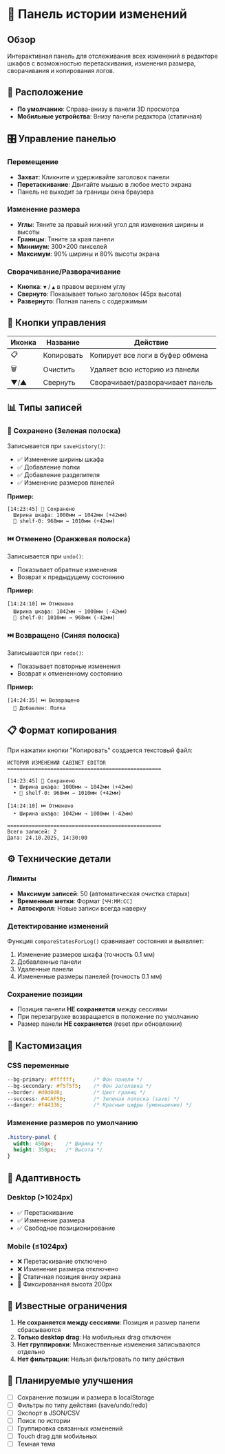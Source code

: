 # 📝 Панель истории изменений

## Обзор
Интерактивная панель для отслеживания всех изменений в редакторе шкафов с возможностью перетаскивания, изменения размера, сворачивания и копирования логов.

## 📍 Расположение
- **По умолчанию**: Справа-внизу в панели 3D просмотра
- **Мобильные устройства**: Внизу панели редактора (статичная)

## 🎛️ Управление панелью

### Перемещение
- **Захват**: Кликните и удерживайте заголовок панели
- **Перетаскивание**: Двигайте мышью в любое место экрана
- Панель не выходит за границы окна браузера

### Изменение размера
- **Углы**: Тяните за правый нижний угол для изменения ширины и высоты
- **Границы**: Тяните за края панели
- **Минимум**: 300×200 пикселей
- **Максимум**: 90% ширины и 80% высоты экрана

### Сворачивание/Разворачивание
- **Кнопка**: `▼` / `▲` в правом верхнем углу
- **Свернуто**: Показывает только заголовок (45px высота)
- **Развернуто**: Полная панель с содержимым

## 🔘 Кнопки управления

| Иконка | Название | Действие |
|--------|----------|----------|
| 📋 | Копировать | Копирует все логи в буфер обмена |
| 🗑️ | Очистить | Удаляет всю историю из панели |
| ▼/▲ | Свернуть | Сворачивает/разворачивает панель |

## 📊 Типы записей

### 💾 Сохранено (Зеленая полоска)
Записывается при `saveHistory()`:
- ✅ Изменение ширины шкафа
- ✅ Добавление полки
- ✅ Добавление разделителя
- ✅ Изменение размеров панелей

**Пример:**
```
[14:23:45] 💾 Сохранено
  Ширина шкафа: 1000мм → 1042мм (+42мм)
  📏 shelf-0: 968мм → 1010мм (+42мм)
```

### ⏮️ Отменено (Оранжевая полоска)
Записывается при `undo()`:
- Показывает обратные изменения
- Возврат к предыдущему состоянию

**Пример:**
```
[14:24:10] ⏮️ Отменено
  Ширина шкафа: 1042мм → 1000мм (-42мм)
  📏 shelf-0: 1010мм → 968мм (-42мм)
```

### ⏭️ Возвращено (Синяя полоска)
Записывается при `redo()`:
- Показывает повторные изменения
- Возврат к отмененному состоянию

**Пример:**
```
[14:24:35] ⏭️ Возвращено
  📏 Добавлен: Полка
```

## 📋 Формат копирования

При нажатии кнопки "Копировать" создается текстовый файл:

```
ИСТОРИЯ ИЗМЕНЕНИЙ CABINET EDITOR
==================================================

[14:23:45] 💾 Сохранено
  • Ширина шкафа: 1000мм → 1042мм (+42мм)
  • 📏 shelf-0: 968мм → 1010мм (+42мм)

[14:24:10] ⏮️ Отменено
  • Ширина шкафа: 1042мм → 1000мм (-42мм)

==================================================
Всего записей: 2
Дата: 24.10.2025, 14:30:00
```

## ⚙️ Технические детали

### Лимиты
- **Максимум записей**: 50 (автоматическая очистка старых)
- **Временные метки**: Формат `[ЧЧ:ММ:СС]`
- **Автоскролл**: Новые записи всегда наверху

### Детектирование изменений
Функция `compareStatesForLog()` сравнивает состояния и выявляет:
1. Изменение размеров шкафа (точность 0.1 мм)
2. Добавленные панели
3. Удаленные панели
4. Измененные размеры панелей (точность 0.1 мм)

### Сохранение позиции
- Позиция панели **НЕ сохраняется** между сессиями
- При перезагрузке возвращается в положение по умолчанию
- Размер панели **НЕ сохраняется** (reset при обновлении)

## 🎨 Кастомизация

### CSS переменные
```css
--bg-primary: #ffffff;      /* Фон панели */
--bg-secondary: #f5f5f5;    /* Фон заголовка */
--border: #d0d0d0;          /* Цвет границ */
--success: #4CAF50;         /* Зеленая полоска (save) */
--danger: #f44336;          /* Красные цифры (уменьшение) */
```

### Изменение размеров по умолчанию
```css
.history-panel {
  width: 450px;    /* Ширина */
  height: 350px;   /* Высота */
}
```

## 📱 Адаптивность

### Desktop (>1024px)
- ✅ Перетаскивание
- ✅ Изменение размера
- ✅ Свободное позиционирование

### Mobile (≤1024px)
- ❌ Перетаскивание отключено
- ❌ Изменение размера отключено
- 📍 Статичная позиция внизу экрана
- 📏 Фиксированная высота 200px

## 🐛 Известные ограничения

1. **Не сохраняется между сессиями**: Позиция и размер панели сбрасываются
2. **Только desktop drag**: На мобильных drag отключен
3. **Нет группировки**: Множественные изменения записываются отдельно
4. **Нет фильтрации**: Нельзя фильтровать по типу действия

## 🔮 Планируемые улучшения

- [ ] Сохранение позиции и размера в localStorage
- [ ] Фильтры по типу действия (save/undo/redo)
- [ ] Экспорт в JSON/CSV
- [ ] Поиск по истории
- [ ] Группировка связанных изменений
- [ ] Touch drag для мобильных
- [ ] Темная тема
